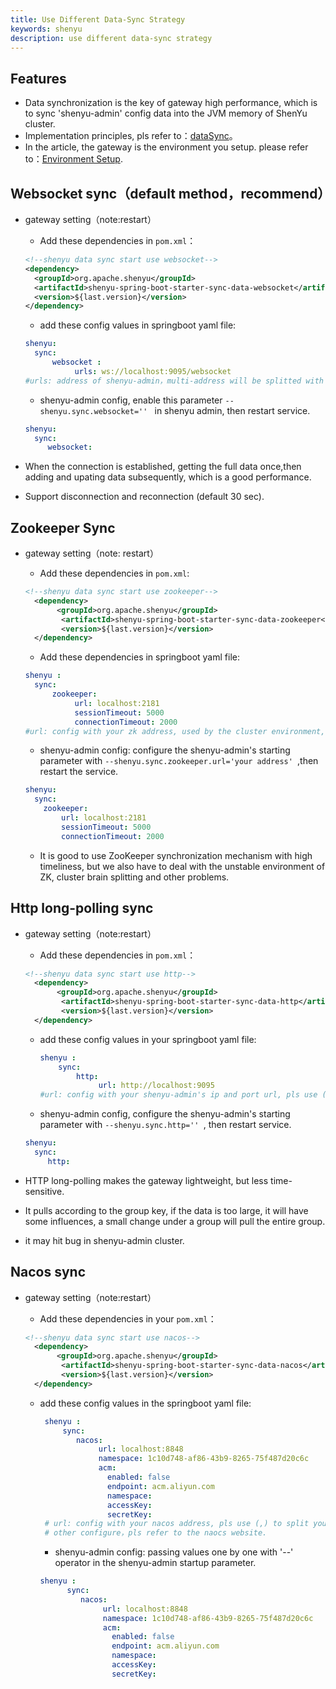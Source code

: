 ```yaml
---
title: Use Different Data-Sync Strategy
keywords: shenyu
description: use different data-sync strategy
---
```


## Features

* Data synchronization is the key of gateway high performance, which is to sync 'shenyu-admin' config data into the JVM memory of ShenYu cluster.
* Implementation principles, pls refer to：[dataSync](../data-sync)。
* In the article, the gateway is the environment you setup. please refer to：[Environment Setup](../shenyu-set-up).

## Websocket sync（default method，recommend）

* gateway setting（note:restart）

    * Add these dependencies in `pom.xml`：

    ```xml
    <!--shenyu data sync start use websocket-->
    <dependency>
      <groupId>org.apache.shenyu</groupId>
      <artifactId>shenyu-spring-boot-starter-sync-data-websocket</artifactId>
      <version>${last.version}</version>
    </dependency>
    ```
   * add these config values in springboot yaml file:

    ```yaml
    shenyu:
      sync:
          websocket :
               urls: ws://localhost:9095/websocket
    #urls: address of shenyu-admin，multi-address will be splitted with (,).
    ```

    * shenyu-admin config, enable this parameter `--shenyu.sync.websocket='' ` in shenyu admin, then restart service.

    ```yaml
    shenyu:
      sync:
         websocket:
    ```

* When the connection is established, getting the full data once,then adding and upating data subsequently, which is a good performance.
* Support disconnection and reconnection (default 30 sec).

## Zookeeper Sync

* gateway setting（note: restart）

    * Add these dependencies in `pom.xml`:

    ```xml
    <!--shenyu data sync start use zookeeper-->
      <dependency>
           <groupId>org.apache.shenyu</groupId>
            <artifactId>shenyu-spring-boot-starter-sync-data-zookeeper</artifactId>
            <version>${last.version}</version>
      </dependency>
    ```

   * Add these dependencies in  springboot yaml file:

    ```yaml
    shenyu :
      sync:
          zookeeper:
               url: localhost:2181
               sessionTimeout: 5000
               connectionTimeout: 2000
    #url: config with your zk address, used by the cluster environment, splitted with (,).
    ```

    * shenyu-admin config: configure the shenyu-admin's starting parameter with `--shenyu.sync.zookeeper.url='your address' `,then restart the service.

    ```yaml
    shenyu:
      sync:
        zookeeper:
            url: localhost:2181
            sessionTimeout: 5000
            connectionTimeout: 2000
    ```
    * It is  good to use ZooKeeper synchronization mechanism with high timeliness, but we also have to deal with the unstable environment of ZK, cluster brain splitting and other
  problems.

## Http long-polling sync

* gateway setting（note:restart）

    * Add these dependencies in `pom.xml`：

    ```xml
    <!--shenyu data sync start use http-->
      <dependency>
           <groupId>org.apache.shenyu</groupId>
            <artifactId>shenyu-spring-boot-starter-sync-data-http</artifactId>
            <version>${last.version}</version>
      </dependency>
    ```

   * add these config values in your springboot yaml file:

      ```yaml
      shenyu :
          sync:
              http:
                   url: http://localhost:9095
      #url: config with your shenyu-admin's ip and port url, pls use (,) to split multi-admin cluster environment.
       ```
    * shenyu-admin config, configure the shenyu-admin's starting parameter with `--shenyu.sync.http='' `, then restart service.

    ```yaml
    shenyu:
      sync:
         http:
    ```

* HTTP long-polling makes the gateway lightweight, but less time-sensitive.

* It pulls according to the group key, if the data is too large, it will have some influences, a small change under a group will pull the entire group.

* it may hit bug in shenyu-admin cluster.

## Nacos sync

* gateway setting（note:restart）

    * Add these dependencies in your `pom.xml`：

    ```xml
    <!--shenyu data sync start use nacos-->
      <dependency>
           <groupId>org.apache.shenyu</groupId>
            <artifactId>shenyu-spring-boot-starter-sync-data-nacos</artifactId>
            <version>${last.version}</version>
      </dependency>
    ```

  * add these config values in the springboot yaml file:

     ```yaml
      shenyu :
          sync:
             nacos:
                  url: localhost:8848
                  namespace: 1c10d748-af86-43b9-8265-75f487d20c6c
                  acm:
                    enabled: false
                    endpoint: acm.aliyun.com
                    namespace:
                    accessKey:
                    secretKey:
      # url: config with your nacos address, pls use (,) to split your cluster environment.
      # other configure，pls refer to the naocs website.
     ```
    * shenyu-admin config: passing values one by one with '--' operator in the shenyu-admin startup parameter.

    ```yaml
    shenyu :
          sync:
             nacos:
                  url: localhost:8848
                  namespace: 1c10d748-af86-43b9-8265-75f487d20c6c
                  acm:
                    enabled: false
                    endpoint: acm.aliyun.com
                    namespace:
                    accessKey:
                    secretKey:
    ```
